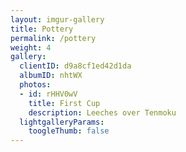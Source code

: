 ```yaml
---
layout: imgur-gallery
title: Pottery
permalink: /pottery
weight: 4
gallery:
  clientID: d9a8cf1ed42d1da
  albumID: nhtWX
  photos:
  - id: rHHV0wV
    title: First Cup
    description: Leeches over Tenmoku
  lightgalleryParams:
    toogleThumb: false
---
```

